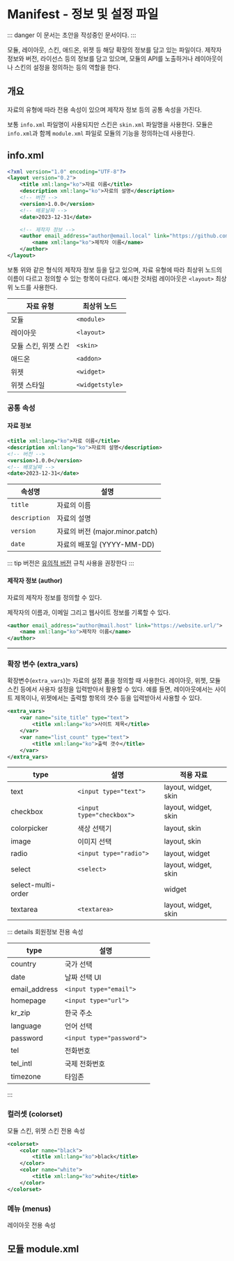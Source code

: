 # Manifest - 정보 및 설정 파일

::: danger
이 문서는 초안을 작성중인 문서이다.
:::

모듈, 레이아웃, 스킨, 애드온, 위젯 등 해당 확장의 정보를 담고 있는 파일이다. 제작자 정보와 버전, 라이선스 등의 정보를 담고 있으며, 모듈의 API를 노출하거나 레이아웃이나 스킨의 설정을 정의하는 등의 역할을 한다.

## 개요

자료의 유형에 따라 전용 속성이 있으며 제작자 정보 등의 공통 속성을 가진다.

보통 `info.xml` 파일명이 사용되지만 스킨은 `skin.xml` 파일명을 사용한다. 모듈은 `info.xml`과 함께 `module.xml` 파일로 모듈의 기능을 정의하는데 사용한다.

## info.xml

```xml
<?xml version="1.0" encoding="UTF-8"?>
<layout version="0.2">
    <title xml:lang="ko">자료 이름</title>
    <description xml:lang="ko">자료의 설명</description>
    <!-- 버전 -->
    <version>1.0.0</version>
    <!-- 배포날짜 -->
    <date>2023-12-31</date>

    <!-- 제작자 정보 -->
    <author email_address="author@email.local" link="https://github.com/">
        <name xml:lang="ko">제작자 이름</name>
    </author>
</layout>
```

보통 위와 같은 형식의 제작자 정보 등을 담고 있으며, 자료 유형에 따라 최상위 노드의 이름이 다르고 정의할 수 있는 항목이 다르다. 예시한 것처럼 레이아웃은 `<layout>` 최상위 노드를 사용한다.

| 자료 유형            | 최상위 노드     |
| -------------------- | --------------- |
| 모듈                 | `<module>`      |
| 레이아웃             | `<layout>`      |
| 모듈 스킨, 위젯 스킨 | `<skin>`        |
| 애드온               | `<addon>`       |
| 위젯                 | `<widget>`      |
| 위젯 스타일          | `<widgetstyle>` |

### 공통 속성

#### 자료 정보

```xml
<title xml:lang="ko">자료 이름</title>
<description xml:lang="ko">자료의 설명</description>
<!-- 버전 -->
<version>1.0.0</version>
<!-- 배포날짜 -->
<date>2023-12-31</date>
```

| 속성명        | 설명                            |
| ------------- | ------------------------------- |
| `title`       | 자료의 이름                     |
| `description` | 자료의 설명                     |
| `version`     | 자료의 버전 (major.minor.patch) |
| `date`        | 자료의 배포일 (YYYY-MM-DD)      |

::: tip
버전은 [유의적 버전](https://semver.org/lang/ko/) 규칙 사용을 권장한다
:::

#### 제작자 정보 (author)

자료의 제작자 정보를 정의할 수 있다.

제작자의 이름과, 이메일 그리고 웹사이트 정보를 기록할 수 있다.

```xml
<author email_address="author@mail.host" link="https://website.url/">
    <name xml:lang="ko">제작자 이름</name>
</author>
```

---

### 확장 변수 (extra_vars) <Badge type="danger" text="초안을 작성중인 항목" />

확장변수(`extra_vars`)는 자료의 설정 폼을 정의할 때 사용한다. 레이아웃, 위젯, 모듈 스킨 등에서 사용자 설정을 입력받아서 활용할 수 있다. 예를 들면, 레이아웃에서는 사이트 제목이나, 위젯에서는 출력할 항목의 갯수 등을 입력받아서 사용할 수 있다.

```xml
<extra_vars>
    <var name="site_title" type="text">
        <title xml:lang="ko">사이트 제목</title>
    </var>
    <var name="list_count" type="text">
        <title xml:lang="ko">출력 갯수</title>
    </var>
</extra_vars>
```

| type               | 설명                      | 적용 자료            |
| ------------------ | ------------------------- | -------------------- |
| text               | `<input type="text">`     | layout, widget, skin |
| checkbox           | `<input type="checkbox">` | layout, widget, skin |
| colorpicker        | 색상 선택기               | layout, skin         |
| image              | 이미지 선택               | layout, skin         |
| radio              | `<input type="radio">`    | layout, widget       |
| select             | `<select>`                | layout, widget, skin |
| select-multi-order |                           | widget               |
| textarea           | `<textarea>`              | layout, widget, skin |

::: details 회원정보 전용 속성

| type          | 설명                      |
| ------------- | ------------------------- |
| country       | 국가 선택                 |
| date          | 날짜 선택 UI              |
| email_address | `<input type="email">`    |
| homepage      | `<input type="url">`      |
| kr_zip        | 한국 주소                 |
| language      | 언어 선택                 |
| password      | `<input type="password">` |
| tel           | 전화번호                  |
| tel_intl      | 국제 전화번호             |
| timezone      | 타임존                    |

:::

### 컬러셋 (colorset) <Badge type="tip" text="스킨 전용" /> <Badge type="danger" text="초안을 작성중인 항목" />

모듈 스킨, 위젯 스킨 전용 속성

```xml
<colorset>
    <color name="black">
        <title xml:lang="ko">black</title>
    </color>
    <color name="white">
        <title xml:lang="ko">white</title>
    </color>
</colorset>
```

### 메뉴 (menus) <Badge type="tip" text="레이아웃 전용" /> <Badge type="danger" text="초안을 작성중인 항목" />

레이아웃 전용 속성

## 모듈 module.xml <Badge type="danger" text="초안을 작성중인 항목" />
